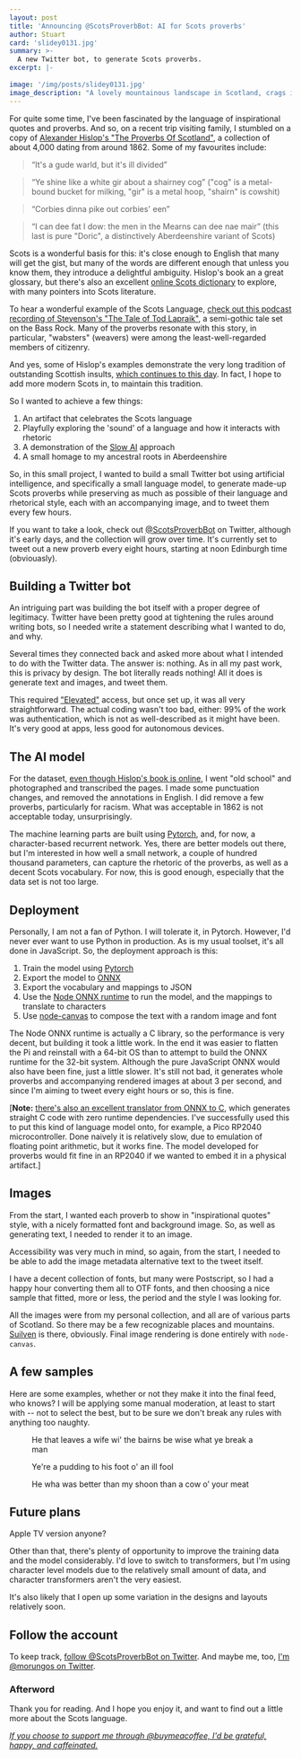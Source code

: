 ```yaml
---
layout: post
title: 'Announcing @ScotsProverbBot: AI for Scots proverbs'
author: Stuart
card: 'slidey0131.jpg'
summary: >-
  A new Twitter bot, to generate Scots proverbs.
excerpt: |-
  
image: '/img/posts/slidey0131.jpg'
image_description: "A lovely mountainous landscape in Scotland, crags in front, looking down to buildings on a lochside in the distance"
---
```


For quite some time, I've been fascinated by the language of inspirational quotes
and proverbs.  And so, on a recent trip visiting family, I stumbled on a copy of 
[Alexander Hislop's "The Proverbs Of Scotland"](https://www.gutenberg.org/ebooks/26150), 
a collection of about 4,000 dating from around 1862. 
Some of my favourites include:

> “It's a gude warld, but it's ill divided”

> “Ye shine like a white gir about a shairney cog” ("cog" is a metal-bound bucket for milking, "gir" is a metal hoop,
"shairn" is cowshit)

> “Corbies dinna pike out corbies' een”

> “I can dee fat I dow: the men in the Mearns can dee nae mair” (this last is pure "Doric", a distinctively Aberdeenshire variant of Scots)

Scots is a wonderful basis for this: it's close enough to English that many will get
the gist, but many of the words are different enough that unless you know them, 
they introduce a delightful ambiguity. Hislop's book an a great glossary, but there's
also an excellent [online Scots dictionary](https://dsl.ac.uk/) to explore, with many
pointers into Scots literature.

To hear a wonderful example of the Scots Language, [check out this podcast recording of 
Stevenson's "The Tale of Tod Lapraik"](https://podcasts.apple.com/gb/podcast/the-tale-of-tod-lapraik/id454320478?i=1000317014818), 
a semi-gothic tale set on the Bass Rock. Many of the proverbs resonate with this story, 
in particular, "wabsters" (weavers) were among the least-well-regarded members of 
citizenry. 

And yes, some of Hislop's examples demonstrate the very long tradition of outstanding
Scottish insults, [which continues to this day](https://www.buzzfeed.com/hilarywardle/custard-flavoured-jobby). In fact, 
I hope to add more modern Scots in, to maintain this tradition.

So I wanted to achieve a few things:

1. An artifact that celebrates the Scots language
2. Playfully exploring the 'sound' of a language and how it interacts with rhetoric
3. A demonstration of the [Slow AI](/2021/05/08/slow-ai/) approach
4. A small homage to my ancestral roots in Aberdeenshire

So, in this small project, I wanted to build a small Twitter bot using artificial intelligence, and specifically
a small language model, to generate made-up Scots proverbs while preserving as much as
possible of their language and rhetorical style, each with an accompanying image, and to 
tweet them every few hours. 

If you want to take a look, check out [@ScotsProverbBot](https://twitter.com/ScotsProverbBot) on Twitter,
although it's early days, and the collection will grow over time. It's currently set 
to tweet out a new proverb every eight hours, starting at noon Edinburgh time 
(obviouasly).

## Building a Twitter bot

An intriguing part was building the bot itself with a proper degree of legitimacy. 
Twitter have been pretty good at tightening the rules around writing bots, so I needed 
write a statement describing what I wanted to do, and why. 

Several times they connected back and asked more about what I intended to do with
the Twitter data. The answer is: nothing. As in all my past work, this is privacy
by design. The bot literally reads nothing! All it does is generate text and images,
and tweet them. 

This required ["Elevated"](https://developer.twitter.com/en/docs/twitter-api/getting-started/about-twitter-api) 
access, but once set up, it was all very straightforward. The actual coding wasn't
too bad, either: 99% of the work was authentication, which is not as well-described
as it might have been. It's very good at apps, less good for autonomous devices.

## The AI model

For the dataset, [even though Hislop's book is online](https://www.gutenberg.org/ebooks/26150), I went "old school" and
photographed and transcribed the pages. I made some punctuation changes, and removed the
annotations in English. I did remove a few proverbs, particularly for racism. What was acceptable in 1862
is not acceptable today, unsurprisingly.

The machine learning parts are built using [Pytorch](https://pytorch.org/), and, for now, a character-based 
recurrent network. Yes, there are better models out there, but I'm interested in how
well a small network, a couple of hundred thousand parameters, can capture the rhetoric
of the proverbs, as well as a decent Scots vocabulary. For now, this is good enough, 
especially that the data set is not too large. 

## Deployment

Personally, I am not a fan of Python. I will tolerate it, in Pytorch. However, I'd 
never ever want to use Python in production. As is my usual toolset, it's all done
in JavaScript. So, the deployment approach is this:

1. Train the model using [Pytorch](https://pytorch.org/)
2. Export the model to [ONNX](https://onnx.ai/)
3. Export the vocabulary and mappings to JSON
4. Use the [Node ONNX runtime](https://github.com/Microsoft/onnxruntime) to run the model, and the mappings to translate to characters
5. Use [node-canvas](https://github.com/Automattic/node-canvas) to compose the text with a random image and font

The Node ONNX runtime is actually a C library, so the performance is very decent, but
building it took a little work. In the end it was easier to flatten the Pi and reinstall
with a 64-bit OS than to attempt to build the ONNX runtime for the 32-bit system. Although
the pure JavaScript ONNX would also have been fine, just a little slower. It's still not
bad, it generates whole proverbs and accompanying rendered images at about 3 per second, and
since I'm aiming to tweet every eight hours or so, this is fine.

[**Note:** [there's also an excellent translator from ONNX to C](https://github.com/kraiskil/onnx2c), 
which generates straight C code with zero runtime dependencies. I've successfully used this to put this kind of language
model onto, for example, a Pico RP2040 microcontroller. Done naively it is relatively slow, 
due to emulation of floating point arithmetic, but it works fine. The model developed for
proverbs would fit fine in an RP2040 if we wanted to embed it in a physical artifact.]

## Images

From the start, I wanted each proverb to show in "inspirational quotes" style, with
a nicely formatted font and background image. So, as well as generating text, I needed
to render it to an image. 

Accessibility was very much in mind, so again, from the start, I needed to be able to
add the image metadata alternative text to the tweet itself.

I have a decent collection of fonts, but many were Postscript, so I had a happy hour
converting them all to OTF fonts, and then choosing a nice sample that fitted, more 
or less, the period and the style I was looking for. 

All the images were from my personal collection, and all are of various parts of 
Scotland. So there may be a few recognizable places and mountains. [Suilven](https://en.wikipedia.org/wiki/Suilven) is 
there, obviously. Final image rendering is done entirely with `node-canvas`.

## A few samples

Here are some examples, whether or not they make it into the final feed, who knows?
I will be applying some manual moderation, at least to start with -- not to select
the best, but to be sure we don't break any rules with anything too naughty.

<figure class="figure">
  <enhanced:img src="$lib/assets/posts/22ead4c162e75575ccaed5c571cfac69b543d8da.jpg" alt="He that leaves a wife wi' the bairns be wise what ye break a man"></enhanced:img>
  <figcaption>He that leaves a wife wi' the bairns be wise what ye break a man</figcaption>
</figure>

<figure class="figure">
  <enhanced:img src="$lib/assets/posts/36333ef1e102420d6cd5673b4f1247dca29e43ef.jpg" alt="Ye're a pudding to his foot o' an ill fool"></enhanced:img>
  <figcaption>Ye're a pudding to his foot o' an ill fool</figcaption>
</figure>

<figure class="figure">
  <enhanced:img src="$lib/assets/posts/5ada0cc1c48581a1192a74b83a261e0fa5d51b09.jpg" alt="He wha was better than my shoon than a cow o’ your meat"></enhanced:img>
  <figcaption>He wha was better than my shoon than a cow o’ your meat</figcaption>
</figure>

## Future plans

Apple TV version anyone? 

Other than that, there's plenty of opportunity to improve the training data and the 
model considerably. I'd love to switch to transformers, but I'm using character level
models due to the relatively small amount of data, and character transformers aren't 
the very easiest.

It's also likely that I open up some variation in the designs and layouts
relatively soon.

## Follow the account

To keep track, [follow @ScotsProverbBot on Twitter](https://twitter.com/ScotsProverbBot).
And maybe me, too, [I'm @morungos on Twitter](https://twitter.com/morungos).

### Afterword

Thank you for reading. And I hope you enjoy it, and want to find out a little more 
about the Scots language.

_[If you choose to support me through @buymeacoffee, I'd be grateful, happy, and caffeinated.](https://www.buymeacoffee.com/morungos)_
